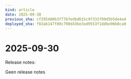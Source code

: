 ```yaml
---
kind: article
date: 2025-09-30
previous_sha: cf295480b3f77b7edbd615c9f332f99d5b5de4a4
deployed_sha: f83ab147f89c798d43be3ad9553f1ddbe96b8ca0
---
```


# 2025-09-30

Release notes:

Geen release notes
